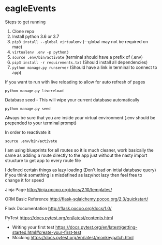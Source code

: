 # eagleEvents

Steps to get running
1. Clone repo
2. Install python 3.6 or 3.7
3. `pip3 install --global virtualenv` (--global may not be required on mac)
4. `virtualenv .env -p python3`
5. `source .env/bin/activate` (terminal should have a prefix of (.env)
6. `pip3 install -r requirements.txt` (Should install all dependencies)
7. `python manage.py runserver` (Should have a link in terminal to connect to app)

If you want to run with live reloading to allow for auto refresh of pages

`python manage.py livereload`

Database seed - This will wipe your current database automatically

`python manage.py seed`


Always be sure that you are inside your virtual environment (.env should be prepended to your terminal prompt)


In order to reactivate it:

`source .env/bin/activate`


I am using blueprints for all routes so it is much cleaner, work basically the same as adding a route directly to the app
just without the nasty import structure to get app to every route file


I defined certain things as lazy loading (Don't load on intial database query) if you
think something is misdefined as lazy/not lazy then feel free to change it for speed


Jinja Page
http://jinja.pocoo.org/docs/2.10/templates/

ORM Basic Reference
http://flask-sqlalchemy.pocoo.org/2.3/quickstart/

Flask Documentation
http://flask.pocoo.org/docs/1.0/

PyTest
https://docs.pytest.org/en/latest/contents.html
* Writing your first test
https://docs.pytest.org/en/latest/getting-started.html#create-your-first-test
* Mocking
https://docs.pytest.org/en/latest/monkeypatch.html
